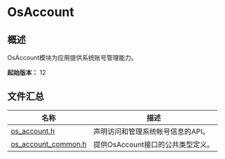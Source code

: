 # OsAccount

## 概述

OsAccount模块为应用提供系统账号管理能力。

**起始版本：** 12

## 文件汇总

| 名称 | 描述 |
| -- | -- |
| [os_account.h](capi-os-account-h.md) | 声明访问和管理系统帐号信息的API。 |
| [os_account_common.h](capi-os-account-common-h.md) | 提供OsAccount接口的公共类型定义。 |
